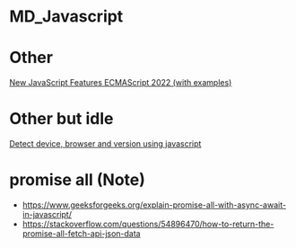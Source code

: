 # MD_Javascript


# Other
[New JavaScript Features ECMAScript 2022 (with examples)](https://dev.to/brayanarrieta/new-javascript-features-ecmascript-2022-with-examples-4nhg)

# Other but idle
[Detect device, browser and version using javascript](https://medium.com/creative-technology-concepts-code/detect-device-browser-and-version-using-javascript-8b511906745)

# promise all (Note)
- https://www.geeksforgeeks.org/explain-promise-all-with-async-await-in-javascript/
- https://stackoverflow.com/questions/54896470/how-to-return-the-promise-all-fetch-api-json-data